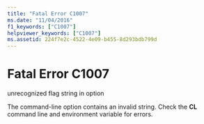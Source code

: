 ```yaml
---
title: "Fatal Error C1007"
ms.date: "11/04/2016"
f1_keywords: ["C1007"]
helpviewer_keywords: ["C1007"]
ms.assetid: 224f7e2c-4522-4e09-b455-8d293bdb799d
---
```

# Fatal Error C1007

unrecognized flag string in option

The command-line option contains an invalid string. Check the **CL** command line and environment variable for errors.
